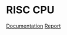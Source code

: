 # RISC CPU
[Documentation](https://docs.google.com/document/d/1vbQ0ldmbKiitK27L64wubZu0qL2AMR0tT6e2UPM1T8Y/edit)
[Report](https://docs.google.com/document/d/1vogQV7leVtOHQ4pv8SovJkZUtMNuTFWy76DSTuTKpBs/edit)
